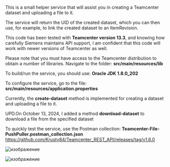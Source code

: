This is a small helper service that will assist you in creating a Teamcenter dataset and uploading a file to it. 

The service will return the UID of the created dataset, which you can then use, for example, to link the created dataset to an ItemRevision.

This code has been tested with **Teamcenter version 13.3**, and knowing how carefully Siemens maintains API support, I am confident that this code will work with newer versions of Teamcenter as well.

Please note that you must have access to the Teamcenter distribution to obtain a number of libraries. Navigate to the folder: **src/main/resources/lib**

To build/run the service, you should use: **Oracle JDK 1.8.0_202** 

To configure the service, go to the file: **src/main/resources/application.properties** 

Currently, the **create-dataset** method is implemented for creating a dataset and uploading a file to it.

UPD.On October 13, 2024, I added a method **download-dataset** to download a file from the specified dataset

To quickly test the service, use the Postman collection: **Teamcenter-File-PushPuller.postman_collection.json**
https://github.com/Krusty84/Teamcenter_REST_API/releases/tag/v1.6.0 

![изображение](https://github.com/user-attachments/assets/df2123c5-f18c-4295-becf-740fb6ac3d48)

![изображение](https://github.com/user-attachments/assets/2b787099-137f-4c82-a8b5-0e8d292d76e9)
